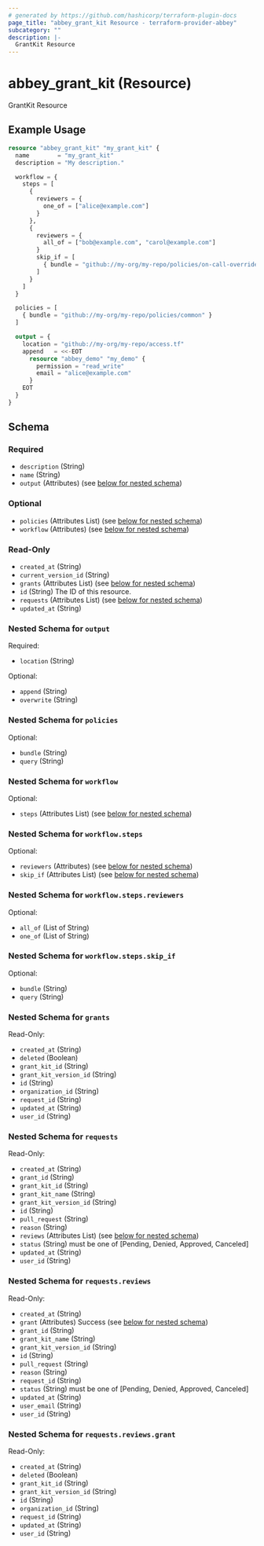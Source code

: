 ```yaml
---
# generated by https://github.com/hashicorp/terraform-plugin-docs
page_title: "abbey_grant_kit Resource - terraform-provider-abbey"
subcategory: ""
description: |-
  GrantKit Resource
---
```


# abbey_grant_kit (Resource)

GrantKit Resource

## Example Usage

```terraform
resource "abbey_grant_kit" "my_grant_kit" {
  name        = "my_grant_kit"
  description = "My description."

  workflow = {
    steps = [
      {
        reviewers = {
          one_of = ["alice@example.com"]
        }
      },
      {
        reviewers = {
          all_of = ["bob@example.com", "carol@example.com"]
        }
        skip_if = [
          { bundle = "github://my-org/my-repo/policies/on-call-overrides" }
        ]
      }
    ]
  }

  policies = [
    { bundle = "github://my-org/my-repo/policies/common" }
  ]

  output = {
    location = "github://my-org/my-repo/access.tf"
    append   = <<-EOT
      resource "abbey_demo" "my_demo" {
        permission = "read_write"
        email = "alice@example.com"
      }
    EOT
  }
}
```

<!-- schema generated by tfplugindocs -->
## Schema

### Required

- `description` (String)
- `name` (String)
- `output` (Attributes) (see [below for nested schema](#nestedatt--output))

### Optional

- `policies` (Attributes List) (see [below for nested schema](#nestedatt--policies))
- `workflow` (Attributes) (see [below for nested schema](#nestedatt--workflow))

### Read-Only

- `created_at` (String)
- `current_version_id` (String)
- `grants` (Attributes List) (see [below for nested schema](#nestedatt--grants))
- `id` (String) The ID of this resource.
- `requests` (Attributes List) (see [below for nested schema](#nestedatt--requests))
- `updated_at` (String)

<a id="nestedatt--output"></a>
### Nested Schema for `output`

Required:

- `location` (String)

Optional:

- `append` (String)
- `overwrite` (String)


<a id="nestedatt--policies"></a>
### Nested Schema for `policies`

Optional:

- `bundle` (String)
- `query` (String)


<a id="nestedatt--workflow"></a>
### Nested Schema for `workflow`

Optional:

- `steps` (Attributes List) (see [below for nested schema](#nestedatt--workflow--steps))

<a id="nestedatt--workflow--steps"></a>
### Nested Schema for `workflow.steps`

Optional:

- `reviewers` (Attributes) (see [below for nested schema](#nestedatt--workflow--steps--reviewers))
- `skip_if` (Attributes List) (see [below for nested schema](#nestedatt--workflow--steps--skip_if))

<a id="nestedatt--workflow--steps--reviewers"></a>
### Nested Schema for `workflow.steps.reviewers`

Optional:

- `all_of` (List of String)
- `one_of` (List of String)


<a id="nestedatt--workflow--steps--skip_if"></a>
### Nested Schema for `workflow.steps.skip_if`

Optional:

- `bundle` (String)
- `query` (String)




<a id="nestedatt--grants"></a>
### Nested Schema for `grants`

Read-Only:

- `created_at` (String)
- `deleted` (Boolean)
- `grant_kit_id` (String)
- `grant_kit_version_id` (String)
- `id` (String)
- `organization_id` (String)
- `request_id` (String)
- `updated_at` (String)
- `user_id` (String)


<a id="nestedatt--requests"></a>
### Nested Schema for `requests`

Read-Only:

- `created_at` (String)
- `grant_id` (String)
- `grant_kit_id` (String)
- `grant_kit_name` (String)
- `grant_kit_version_id` (String)
- `id` (String)
- `pull_request` (String)
- `reason` (String)
- `reviews` (Attributes List) (see [below for nested schema](#nestedatt--requests--reviews))
- `status` (String) must be one of [Pending, Denied, Approved, Canceled]
- `updated_at` (String)
- `user_id` (String)

<a id="nestedatt--requests--reviews"></a>
### Nested Schema for `requests.reviews`

Read-Only:

- `created_at` (String)
- `grant` (Attributes) Success (see [below for nested schema](#nestedatt--requests--reviews--grant))
- `grant_id` (String)
- `grant_kit_name` (String)
- `grant_kit_version_id` (String)
- `id` (String)
- `pull_request` (String)
- `reason` (String)
- `request_id` (String)
- `status` (String) must be one of [Pending, Denied, Approved, Canceled]
- `updated_at` (String)
- `user_email` (String)
- `user_id` (String)

<a id="nestedatt--requests--reviews--grant"></a>
### Nested Schema for `requests.reviews.grant`

Read-Only:

- `created_at` (String)
- `deleted` (Boolean)
- `grant_kit_id` (String)
- `grant_kit_version_id` (String)
- `id` (String)
- `organization_id` (String)
- `request_id` (String)
- `updated_at` (String)
- `user_id` (String)


